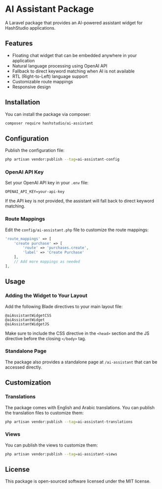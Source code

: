 # AI Assistant Package

A Laravel package that provides an AI-powered assistant widget for HashStudio applications.

## Features

- Floating chat widget that can be embedded anywhere in your application
- Natural language processing using OpenAI API
- Fallback to direct keyword matching when AI is not available
- RTL (Right-to-Left) language support
- Customizable route mappings
- Responsive design

## Installation

You can install the package via composer:

```bash
composer require hashstudio/ai-assistant
```

## Configuration

Publish the configuration file:

```bash
php artisan vendor:publish --tag=ai-assistant-config
```

### OpenAI API Key

Set your OpenAI API key in your `.env` file:

```
OPENAI_API_KEY=your-api-key
```

If the API key is not provided, the assistant will fall back to direct keyword matching.

### Route Mappings

Edit the `config/ai-assistant.php` file to customize the route mappings:

```php
'route_mappings' => [
    'create purchase' => [
        'route' => 'purchases.create',
        'label' => 'Create Purchase'
    ],
    // Add more mappings as needed
],
```

## Usage

### Adding the Widget to Your Layout

Add the following Blade directives to your main layout file:

```blade
@aiAssistantWidgetCSS
@aiAssistantWidget
@aiAssistantWidgetJS
```

Make sure to include the CSS directive in the `<head>` section and the JS directive before the closing `</body>` tag.

### Standalone Page

The package also provides a standalone page at `/ai-assistant` that can be accessed directly.

## Customization

### Translations

The package comes with English and Arabic translations. You can publish the translation files to customize them:

```bash
php artisan vendor:publish --tag=ai-assistant-translations
```

### Views

You can publish the views to customize them:

```bash
php artisan vendor:publish --tag=ai-assistant-views
```

## License

This package is open-sourced software licensed under the MIT license.
